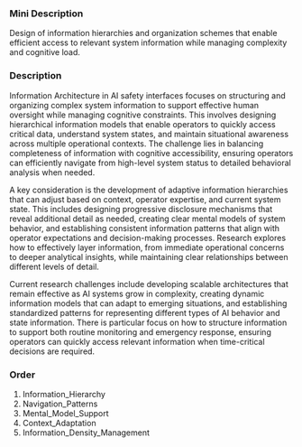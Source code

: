 ### Mini Description

Design of information hierarchies and organization schemes that enable efficient access to relevant system information while managing complexity and cognitive load.

### Description

Information Architecture in AI safety interfaces focuses on structuring and organizing complex system information to support effective human oversight while managing cognitive constraints. This involves designing hierarchical information models that enable operators to quickly access critical data, understand system states, and maintain situational awareness across multiple operational contexts. The challenge lies in balancing completeness of information with cognitive accessibility, ensuring operators can efficiently navigate from high-level system status to detailed behavioral analysis when needed.

A key consideration is the development of adaptive information hierarchies that can adjust based on context, operator expertise, and current system state. This includes designing progressive disclosure mechanisms that reveal additional detail as needed, creating clear mental models of system behavior, and establishing consistent information patterns that align with operator expectations and decision-making processes. Research explores how to effectively layer information, from immediate operational concerns to deeper analytical insights, while maintaining clear relationships between different levels of detail.

Current research challenges include developing scalable architectures that remain effective as AI systems grow in complexity, creating dynamic information models that can adapt to emerging situations, and establishing standardized patterns for representing different types of AI behavior and state information. There is particular focus on how to structure information to support both routine monitoring and emergency response, ensuring operators can quickly access relevant information when time-critical decisions are required.

### Order

1. Information_Hierarchy
2. Navigation_Patterns
3. Mental_Model_Support
4. Context_Adaptation
5. Information_Density_Management
